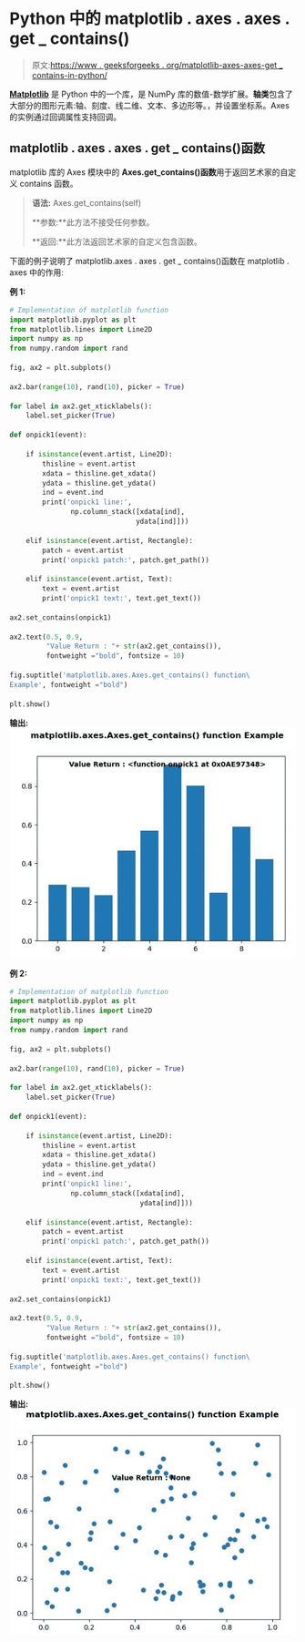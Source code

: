 # Python 中的 matplotlib . axes . axes . get _ contains()

> 原文:[https://www . geeksforgeeks . org/matplotlib-axes-axes-get _ contains-in-python/](https://www.geeksforgeeks.org/matplotlib-axes-axes-get_contains-in-python/)

**[Matplotlib](https://www.geeksforgeeks.org/python-introduction-matplotlib/)** 是 Python 中的一个库，是 NumPy 库的数值-数学扩展。**轴类**包含了大部分的图形元素:轴、刻度、线二维、文本、多边形等。，并设置坐标系。Axes 的实例通过回调属性支持回调。

## matplotlib . axes . axes . get _ contains()函数

matplotlib 库的 Axes 模块中的 **Axes.get_contains()函数**用于返回艺术家的自定义 contains 函数。

> **语法:** Axes.get_contains(self)
> 
> **参数:**此方法不接受任何参数。
> 
> **返回:**此方法返回艺术家的自定义包含函数。

下面的例子说明了 matplotlib.axes . axes . get _ contains()函数在 matplotlib . axes 中的作用:

**例 1:**

```py
# Implementation of matplotlib function
import matplotlib.pyplot as plt
from matplotlib.lines import Line2D
import numpy as np
from numpy.random import rand

fig, ax2 = plt.subplots()

ax2.bar(range(10), rand(10), picker = True)

for label in ax2.get_xticklabels(): 
    label.set_picker(True)

def onpick1(event):

    if isinstance(event.artist, Line2D):
        thisline = event.artist
        xdata = thisline.get_xdata()
        ydata = thisline.get_ydata()
        ind = event.ind
        print('onpick1 line:',
               np.column_stack([xdata[ind], 
                               ydata[ind]]))

    elif isinstance(event.artist, Rectangle):
        patch = event.artist
        print('onpick1 patch:', patch.get_path())

    elif isinstance(event.artist, Text):
        text = event.artist
        print('onpick1 text:', text.get_text())

ax2.set_contains(onpick1)

ax2.text(0.5, 0.9,
         "Value Return : "+ str(ax2.get_contains()), 
         fontweight ="bold", fontsize = 10)

fig.suptitle('matplotlib.axes.Axes.get_contains() function\
Example', fontweight ="bold")

plt.show()
```

**输出:**
![](img/b80b3ea788e28ddedb01aa21c16ad736.png)

**例 2:**

```py
# Implementation of matplotlib function
import matplotlib.pyplot as plt
from matplotlib.lines import Line2D
import numpy as np
from numpy.random import rand

fig, ax2 = plt.subplots()

ax2.bar(range(10), rand(10), picker = True)

for label in ax2.get_xticklabels(): 
    label.set_picker(True)

def onpick1(event):

    if isinstance(event.artist, Line2D):
        thisline = event.artist
        xdata = thisline.get_xdata()
        ydata = thisline.get_ydata()
        ind = event.ind
        print('onpick1 line:',
               np.column_stack([xdata[ind], 
                                ydata[ind]]))

    elif isinstance(event.artist, Rectangle):
        patch = event.artist
        print('onpick1 patch:', patch.get_path())

    elif isinstance(event.artist, Text):
        text = event.artist
        print('onpick1 text:', text.get_text())

ax2.set_contains(onpick1)

ax2.text(0.5, 0.9,
         "Value Return : "+ str(ax2.get_contains()), 
         fontweight ="bold", fontsize = 10)

fig.suptitle('matplotlib.axes.Axes.get_contains() function\
Example', fontweight ="bold")

plt.show()
```

**输出:**
![](img/890910e11b7676387347259604efb7d1.png)